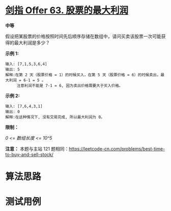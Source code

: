 # [剑指 Offer 63. 股票的最大利润][cnTitle]

**中等**

假设把某股票的价格按照时间先后顺序存储在数组中，请问买卖该股票一次可能获得的最大利润是多少？



**示例 1:** 

```
输入: [7,1,5,3,6,4]
输出: 5
解释:在第 2 天（股票价格 = 1）的时候买入，在第 5 天（股票价格 = 6）的时候卖出，最大利润 = 6-1 = 5 。
     注意利润不能是 7-1 = 6, 因为卖出价格需要大于买入价格。

```

**示例 2:** 

```
输入: [7,6,4,3,1]
输出: 0
解释:在这种情况下, 没有交易完成, 所以最大利润为 0。
```



**限制：** 

 *0 <= 数组长度 <= 10^5* 



**注意：** 本题与主站 121 题相同：https://leetcode-cn.com/problems/best-time-to-buy-and-sell-stock/




# 算法思路

# 测试用例
```
```

[cnTitle]: https://leetcode-cn.com/problems/gu-piao-de-zui-da-li-run-lcof/
